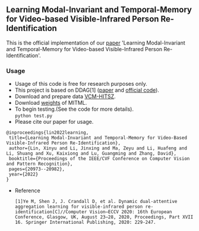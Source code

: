 ## Learning Modal-Invariant and Temporal-Memory for Video-based Visible-Infrared Person Re-Identification
This is the official implementation of our [paper](https://openaccess.thecvf.com/content/CVPR2022/papers/Lin_Learning_Modal-Invariant_and_Temporal-Memory_for_Video-Based_Visible-Infrared_Person_Re-Identification_CVPR_2022_paper.pdf) 'Learning Modal-Invariant and Temporal-Memory for Video-based Visible-Infrared Person Re-Identification'.

### Usage
- Usage of this code is free for research purposes only. 
- This project is based on DDAG[1] ([paper](http://www.ecva.net/papers/eccv_2020/papers_ECCV/papers/123620222.pdf) and [official code](https://github.com/mangye16/DDAG)).
- Download and prepare data [VCM-HITSZ](https://github.com/VCM-project233/VCM-HITSZ-data).
- Download [weights](https://drive.google.com/file/d/1O4irApb-b8yYNT-ekiEnumB-K4bES72H/view?usp=sharing) of MITML.
- To begin testing.(See the code for more details).  
		```
		python test.py
		```
 - Please cite our paper for usage.
 ```
@inproceedings{lin2022learning,
  title={Learning Modal-Invariant and Temporal-Memory for Video-Based Visible-Infrared Person Re-Identification},
  author={Lin, Xinyu and Li, Jinxing and Ma, Zeyu and Li, Huafeng and Li, Shuang and Xu, Kaixiong and Lu, Guangming and Zhang, David},
  booktitle={Proceedings of the IEEE/CVF Conference on Computer Vision and Pattern Recognition},
  pages={20973--20982},
  year={2022}
}
 ```

- Reference
	```
	[1]Ye M, Shen J, J. Crandall D, et al. Dynamic dual-attentive aggregation learning for visible-infrared person re-identification[C]//Computer Vision–ECCV 2020: 16th European Conference, Glasgow, UK, August 23–28, 2020, Proceedings, Part XVII 16. Springer International Publishing, 2020: 229-247.
	```
